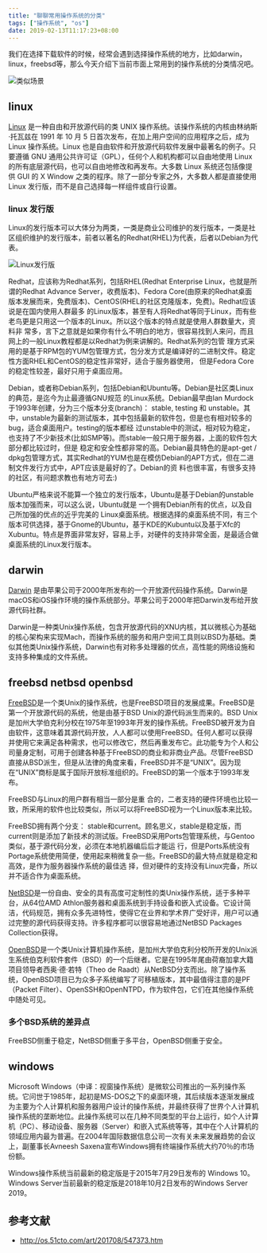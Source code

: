 ```yaml
---
title: "聊聊常用操作系统的分类"
tags: ["操作系统", "os"]
date: 2019-02-13T11:17:23+08:00
---
```


我们在选择下载软件的时候，经常会遇到选择操作系统的地方，比如darwin，linux，freebsd等，那么今天介绍下当前市面上常用到的操作系统的分类情况吧。

![类似场景](/images/promtheus_download.png)

## linux

[Linux](https://zh.wikipedia.org/wiki/Linux) 是一种自由和开放源代码的类 UNIX 操作系统。该操作系统的内核由林纳斯·托瓦兹在 1991 年 10 月 5 日首次发布，在加上用户空间的应用程序之后，成为 Linux 操作系统。Linux 也是自由软件和开放源代码软件发展中最著名的例子。只要遵循 GNU 通用公共许可证（GPL），任何个人和机构都可以自由地使用 Linux 的所有底层源代码，也可以自由地修改和再发布。大多数 Linux 系统还包括像提供 GUI 的 X Window 之类的程序。除了一部分专家之外，大多数人都是直接使用 Linux 发行版，而不是自己选择每一样组件或自行设置。

### linux 发行版

Linux的发行版本可以大体分为两类，一类是商业公司维护的发行版本，一类是社区组织维护的发行版本，前者以著名的Redhat(RHEL)为代表，后者以Debian为代表。

![Linux发行版](http://s5.51cto.com/wyfs02/M02/9D/E6/wKiom1mINIzA_dJqAAA-WlpJkQk751.jpg-wh_651x-s_2046512469.jpg)

Redhat，应该称为Redhat系列，包括RHEL(Redhat Enterprise Linux，也就是所谓的Redhat Advance Server，收费版本)、Fedora Core(由原来的Redhat桌面版本发展而来，免费版本)、CentOS(RHEL的社区克隆版本，免费)。Redhat应该说是在国内使用人群最多 的Linux版本，甚至有人将Redhat等同于Linux，而有些老鸟更是只用这一个版本的Linux。所以这个版本的特点就是使用人群数量大，资料非 常多，言下之意就是如果你有什么不明白的地方，很容易找到人来问，而且网上的一般Linux教程都是以Redhat为例来讲解的。Redhat系列的包管 理方式采用的是基于RPM包的YUM包管理方式，包分发方式是编译好的二进制文件。稳定性方面RHEL和CentOS的稳定性非常好，适合于服务器使用， 但是Fedora Core的稳定性较差，最好只用于桌面应用。

Debian，或者称Debian系列，包括Debian和Ubuntu等。Debian是社区类Linux的典范，是迄今为止最遵循GNU规范 的Linux系统。Debian最早由Ian Murdock于1993年创建，分为三个版本分支(branch)： stable, testing 和 unstable。其中，unstable为最新的测试版本，其中包括最新的软件包，但是也有相对较多的bug，适合桌面用户。testing的版本都经 过unstable中的测试，相对较为稳定，也支持了不少新技术(比如SMP等)。而stable一般只用于服务器，上面的软件包大部分都比较过时，但是 稳定和安全性都非常的高。Debian最具特色的是apt-get / dpkg包管理方式，其实Redhat的YUM也是在模仿Debian的APT方式，但在二进制文件发行方式中，APT应该是最好的了。Debian的资 料也很丰富，有很多支持的社区，有问题求教也有地方可去:)


Ubuntu严格来说不能算一个独立的发行版本，Ubuntu是基于Debian的unstable版本加强而来，可以这么说，Ubuntu就是 一个拥有Debian所有的优点，以及自己所加强的优点的近乎完美的 Linux桌面系统。根据选择的桌面系统不同，有三个版本可供选择，基于Gnome的Ubuntu，基于KDE的Kubuntu以及基于Xfc的 Xubuntu。特点是界面非常友好，容易上手，对硬件的支持非常全面，是最适合做桌面系统的Linux发行版本。



## darwin

[Darwin](https://zh.wikipedia.org/wiki/Darwin_(%E6%93%8D%E4%BD%9C%E7%B3%BB%E7%BB%9F))  是由苹果公司于2000年所发布的一个开放源代码操作系统。Darwin是macOS和iOS操作环境的操作系统部分。苹果公司于2000年把Darwin发布给开放源代码社群。

Darwin是一种类Unix操作系统，包含开放源代码的XNU内核，其以微核心为基础的核心架构来实现Mach，而操作系统的服务和用户空间工具则以BSD为基础。类似其他类Unix操作系统，Darwin也有对称多处理器的优点，高性能的网络设施和支持多种集成的文件系统。


## freebsd netbsd  openbsd

[FreeBSD](https://zh.wikipedia.org/wiki/FreeBSD)是一个类Unix的操作系统，也是FreeBSD项目的发展成果。FreeBSD是第一个开放源代码的系统，他是由基于BSD Unix的源代码派生而来的。BSD Unix是加州大学伯克利分校在1975年至1993年开发的操作系统。FreeBSD被开发为自由软件，这意味着其源代码开放，人人都可以使用FreeBSD。任何人都可以获得并使用它来满足各种需求，也可以修改它，然后再重发布它。此功能专为个人和公司量身定制，可用于创建各种基于FreeBSD的商业和非商业产品。尽管FreeBSD直接从BSD派生，但是从法律的角度来看，FreeBSD并不是“UNIX”。因为现在“UNIX”商标是属于国际开放标准组织的。FreeBSD的第一个版本于1993年发布。

FreeBSD与Linux的用户群有相当一部分是重 合的，二者支持的硬件环境也比较一致，所采用的软件也比较类似，所以可以将FreeBSD视为一个Linux版本来比较。

FreeBSD拥有两个分支： stable和current。顾名思义，stable是稳定版，而 current则是添加了新技术的测试版。FreeBSD采用Ports包管理系统，与Gentoo类似，基于源代码分发，必须在本地机器编后后才能运 行，但是Ports系统没有Portage系统使用简便，使用起来稍微复杂一些。FreeBSD的最大特点就是稳定和高效，是作为服务器操作系统的最佳选 择，但对硬件的支持没有Linux完备，所以并不适合作为桌面系统。


[NetBSD](https://zh.wikipedia.org/wiki/NetBSD)是一份自由、安全的具有高度可定制性的类Unix操作系统，适于多种平台，从64位AMD Athlon服务器和桌面系统到手持设备和嵌入式设备。它设计简洁，代码规范，拥有众多先进特性，使得它在业界和学术界广受好评，用户可以通过完整的源代码获得支持。许多程序都可以很容易地通过NetBSD Packages Collection获得。

[OpenBSD](https://zh.wikipedia.org/wiki/OpenBSD)是一个类Unix计算机操作系统，是加州大学伯克利分校所开发的Unix派生系统伯克利软件套件（BSD）的一个后继者。它是在1995年尾由荷裔加拿大籍项目领导者西奥·德·若特（Theo de Raadt）从NetBSD分支而出。除了操作系统，OpenBSD项目已为众多子系统编写了可移植版本，其中最值得注意的是PF（Packet Filter）、OpenSSH和OpenNTPD，作为软件包，它们在其他操作系统中随处可见。

### 多个BSD系统的差异点

FreeBSD侧重于稳定，NetBSD侧重于多平台，OpenBSD侧重于安全。



## windows

Microsoft Windows（中译：视窗操作系统）是微软公司推出的一系列操作系统。它问世于1985年，起初是MS-DOS之下的桌面环境，其后续版本逐渐发展成为主要为个人计算机和服务器用户设计的操作系统，并最终获得了世界个人计算机操作系统的垄断地位。此操作系统可以在几种不同类型的平台上运行，如个人计算机（PC）、移动设备、服务器（Server）和嵌入式系统等等，其中在个人计算机的领域应用内最为普遍。在2004年国际数据信息公司一次有关未来发展趋势的会议上，副董事长Avneesh Saxena宣布Windows拥有终端操作系统大约70％的市场份额。

Windows操作系统当前最新的稳定版是于2015年7月29日发布的 Windows 10。Windows Server当前最新的稳定版是2018年10月2日发布的Windows Server 2019。


## 参考文献
- http://os.51cto.com/art/201708/547373.htm 
